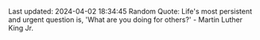 Last updated: 2024-04-02 18:34:45
Random Quote: Life's most persistent and urgent question is, 'What are you doing for others?' - Martin Luther King Jr.